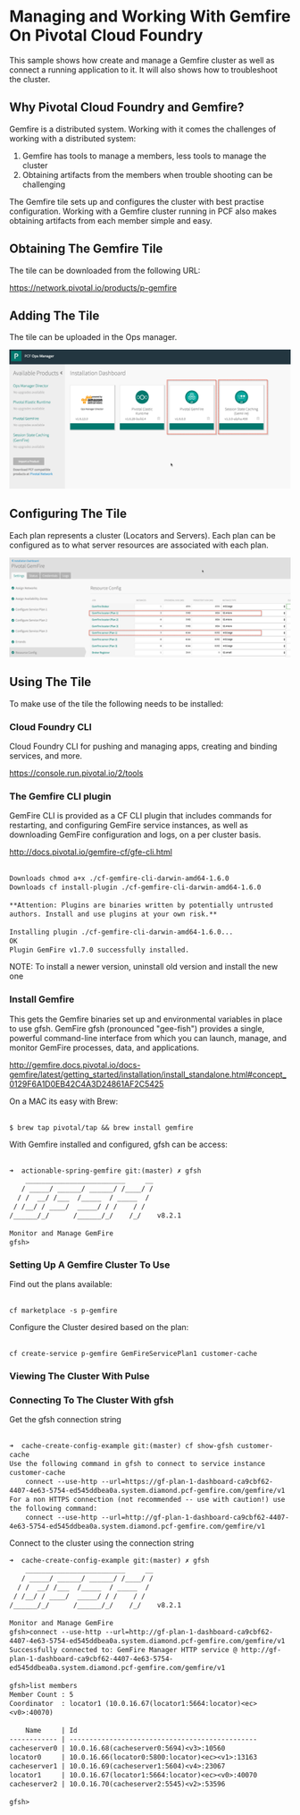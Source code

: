 # Managing and Working With Gemfire On Pivotal Cloud Foundry

This sample shows how create and manage a Gemfire cluster as well as connect a running application to it. It will also shows how to troubleshoot the cluster.


## Why Pivotal Cloud Foundry and Gemfire?

Gemfire is a distributed system. Working with it comes the challenges of working with a distributed system:

1. Gemfire has tools to manage a members, less tools to manage the cluster
2. Obtaining artifacts from the members when trouble shooting can be challenging

The Gemfire tile sets up and configures the cluster with best practise configuration. Working with a Gemfire cluster running in PCF also makes obtaining artifacts from each member simple and easy.

## Obtaining The Gemfire Tile

The tile can be downloaded from the following URL:

https://network.pivotal.io/products/p-gemfire

## Adding The Tile

The tile can be uploaded in the Ops manager.

![Tiles In Ops Manager](tiles-ops-manager.png)

## Configuring The Tile

Each plan represents a cluster (Locators and Servers). Each plan can be configured as to what server resources are associated with each plan.

![Configuring The Tile](gemfire-plan-configure.png)

## Using The Tile

To make use of the tile the following needs to be installed:

### Cloud Foundry CLI

Cloud Foundry CLI for pushing and managing apps, creating and binding services, and more.

https://console.run.pivotal.io/2/tools

### The Gemfire CLI plugin

GemFire CLI is provided as a CF CLI plugin that includes commands for restarting, and configuring GemFire service instances, as well as downloading GemFire configuration and logs, on a per cluster basis.

http://docs.pivotal.io/gemfire-cf/gfe-cli.html

```shell

Downloads chmod a+x ./cf-gemfire-cli-darwin-amd64-1.6.0
Downloads cf install-plugin ./cf-gemfire-cli-darwin-amd64-1.6.0

**Attention: Plugins are binaries written by potentially untrusted authors. Install and use plugins at your own risk.**

Installing plugin ./cf-gemfire-cli-darwin-amd64-1.6.0...
OK
Plugin GemFire v1.7.0 successfully installed.

```
NOTE: To install a newer version, uninstall old version and install the new one

### Install Gemfire

This gets the Gemfire binaries set up and environmental variables in place to use gfsh. GemFire gfsh (pronounced "gee-fish") provides a single, powerful command-line interface from which you can launch, manage, and monitor GemFire processes, data, and applications.

http://gemfire.docs.pivotal.io/docs-gemfire/latest/getting_started/installation/install_standalone.html#concept_0129F6A1D0EB42C4A3D24861AF2C5425

On a MAC its easy with Brew:

```shell

$ brew tap pivotal/tap && brew install gemfire

```

With Gemfire installed and configured, gfsh can be access:

```shell

➜  actionable-spring-gemfire git:(master) ✗ gfsh
    _________________________     __
   / _____/ ______/ ______/ /____/ /
  / /  __/ /___  /_____  / _____  /
 / /__/ / ____/  _____/ / /    / /  
/______/_/      /______/_/    /_/    v8.2.1

Monitor and Manage GemFire
gfsh>

```

### Setting Up A Gemfire Cluster To Use

Find out the plans available:

```shell

cf marketplace -s p-gemfire

```

Configure the Cluster desired based on the plan:

```shell

cf create-service p-gemfire GemFireServicePlan1 customer-cache

```
### Viewing The Cluster With Pulse





### Connecting To The Cluster With gfsh

Get the gfsh connection string

```shell

➜  cache-create-config-example git:(master) cf show-gfsh customer-cache          
Use the following command in gfsh to connect to service instance customer-cache
    connect --use-http --url=https://gf-plan-1-dashboard-ca9cbf62-4407-4e63-5754-ed545ddbea0a.system.diamond.pcf-gemfire.com/gemfire/v1
For a non HTTPS connection (not recommended -- use with caution!) use the following command:
    connect --use-http --url=http://gf-plan-1-dashboard-ca9cbf62-4407-4e63-5754-ed545ddbea0a.system.diamond.pcf-gemfire.com/gemfire/v1

```
Connect to the cluster using the connection string

```shell
➜  cache-create-config-example git:(master) ✗ gfsh
    _________________________     __
   / _____/ ______/ ______/ /____/ /
  / /  __/ /___  /_____  / _____  /
 / /__/ / ____/  _____/ / /    / /  
/______/_/      /______/_/    /_/    v8.2.1

Monitor and Manage GemFire
gfsh>connect --use-http --url=http://gf-plan-1-dashboard-ca9cbf62-4407-4e63-5754-ed545ddbea0a.system.diamond.pcf-gemfire.com/gemfire/v1
Successfully connected to: GemFire Manager HTTP service @ http://gf-plan-1-dashboard-ca9cbf62-4407-4e63-5754-ed545ddbea0a.system.diamond.pcf-gemfire.com/gemfire/v1

gfsh>list members
Member Count : 5
Coordinator  : locator1 (10.0.16.67(locator1:5664:locator)<ec><v0>:40070)

    Name     | Id
------------ | -----------------------------------------------
cacheserver0 | 10.0.16.68(cacheserver0:5694)<v3>:10560
locator0     | 10.0.16.66(locator0:5800:locator)<ec><v1>:13163
cacheserver1 | 10.0.16.69(cacheserver1:5604)<v4>:23067
locator1     | 10.0.16.67(locator1:5664:locator)<ec><v0>:40070
cacheserver2 | 10.0.16.70(cacheserver2:5545)<v2>:53596

gfsh>

```

